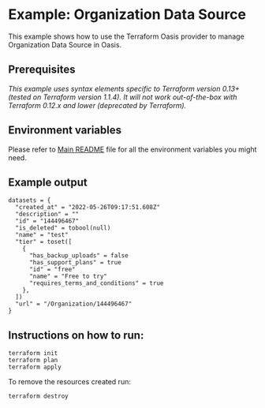# Example: Organization Data Source

This example shows how to use the Terraform Oasis provider to manage Organization Data Source in Oasis.

## Prerequisites

*This example uses syntax elements specific to Terraform version 0.13+ (tested on Terraform version 1.1.4).
It will not work out-of-the-box with Terraform 0.12.x and lower (deprecated by Terraform).*

## Environment variables
Please refer to [Main README](../../README.md) file for all the environment variables you might need.

## Example output
```
datasets = {
  "created_at" = "2022-05-26T09:17:51.608Z"
  "description" = ""
  "id" = "144496467"
  "is_deleted" = tobool(null)
  "name" = "test"
  "tier" = toset([
    {
      "has_backup_uploads" = false
      "has_support_plans" = true
      "id" = "free"
      "name" = "Free to try"
      "requires_terms_and_conditions" = true
    },
  ])
  "url" = "/Organization/144496467"
}
```

## Instructions on how to run:
```
terraform init
terraform plan
terraform apply
```

To remove the resources created run:
```
terraform destroy
``` 